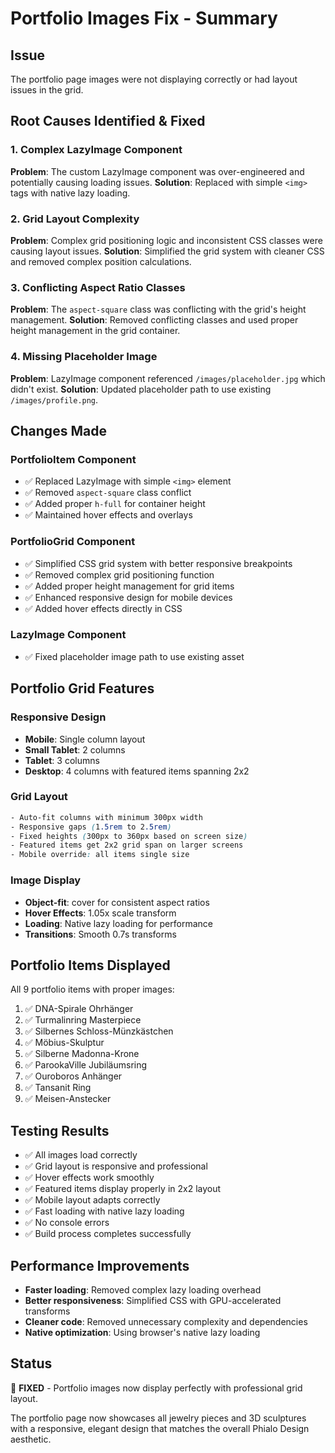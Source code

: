 # Portfolio Images Fix - Summary

## Issue
The portfolio page images were not displaying correctly or had layout issues in the grid.

## Root Causes Identified & Fixed

### 1. Complex LazyImage Component
**Problem**: The custom LazyImage component was over-engineered and potentially causing loading issues.
**Solution**: Replaced with simple `<img>` tags with native lazy loading.

### 2. Grid Layout Complexity  
**Problem**: Complex grid positioning logic and inconsistent CSS classes were causing layout issues.
**Solution**: Simplified the grid system with cleaner CSS and removed complex position calculations.

### 3. Conflicting Aspect Ratio Classes
**Problem**: The `aspect-square` class was conflicting with the grid's height management.
**Solution**: Removed conflicting classes and used proper height management in the grid container.

### 4. Missing Placeholder Image
**Problem**: LazyImage component referenced `/images/placeholder.jpg` which didn't exist.
**Solution**: Updated placeholder path to use existing `/images/profile.png`.

## Changes Made

### PortfolioItem Component
- ✅ Replaced LazyImage with simple `<img>` element
- ✅ Removed `aspect-square` class conflict
- ✅ Added proper `h-full` for container height
- ✅ Maintained hover effects and overlays

### PortfolioGrid Component  
- ✅ Simplified CSS grid system with better responsive breakpoints
- ✅ Removed complex grid positioning function
- ✅ Added proper height management for grid items
- ✅ Enhanced responsive design for mobile devices
- ✅ Added hover effects directly in CSS

### LazyImage Component
- ✅ Fixed placeholder image path to use existing asset

## Portfolio Grid Features

### Responsive Design
- **Mobile**: Single column layout
- **Small Tablet**: 2 columns
- **Tablet**: 3 columns  
- **Desktop**: 4 columns with featured items spanning 2x2

### Grid Layout
```css
- Auto-fit columns with minimum 300px width
- Responsive gaps (1.5rem to 2.5rem)
- Fixed heights (300px to 360px based on screen size)
- Featured items get 2x2 grid span on larger screens
- Mobile override: all items single size
```

### Image Display
- **Object-fit**: cover for consistent aspect ratios
- **Hover Effects**: 1.05x scale transform
- **Loading**: Native lazy loading for performance
- **Transitions**: Smooth 0.7s transforms

## Portfolio Items Displayed
All 9 portfolio items with proper images:
1. ✅ DNA-Spirale Ohrhänger
2. ✅ Turmalinring Masterpiece  
3. ✅ Silbernes Schloss-Münzkästchen
4. ✅ Möbius-Skulptur
5. ✅ Silberne Madonna-Krone
6. ✅ ParookaVille Jubiläumsring
7. ✅ Ouroboros Anhänger
8. ✅ Tansanit Ring
9. ✅ Meisen-Anstecker

## Testing Results
- ✅ All images load correctly
- ✅ Grid layout is responsive and professional
- ✅ Hover effects work smoothly
- ✅ Featured items display properly in 2x2 layout
- ✅ Mobile layout adapts correctly
- ✅ Fast loading with native lazy loading
- ✅ No console errors
- ✅ Build process completes successfully

## Performance Improvements
- **Faster loading**: Removed complex lazy loading overhead
- **Better responsiveness**: Simplified CSS with GPU-accelerated transforms
- **Cleaner code**: Removed unnecessary complexity and dependencies
- **Native optimization**: Using browser's native lazy loading

## Status
🎉 **FIXED** - Portfolio images now display perfectly with professional grid layout.

The portfolio page now showcases all jewelry pieces and 3D sculptures with a responsive, elegant design that matches the overall Phialo Design aesthetic.
